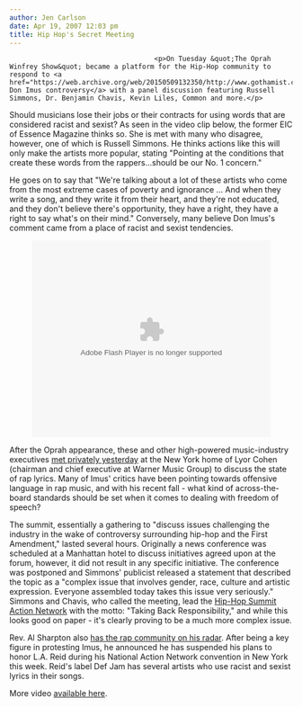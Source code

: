 ```yaml
---
author: Jen Carlson
date: Apr 19, 2007 12:03 pm
title: Hip Hop's Secret Meeting
---
```


	
										<p>On Tuesday &quot;The Oprah Winfrey Show&quot; became a platform for the Hip-Hop community to respond to <a href="https://web.archive.org/web/20150509132350/http://www.gothamist.com/2007/04/12/imus_implosion.php">the Don Imus controversy</a> with a panel discussion featuring Russell Simmons, Dr. Benjamin Chavis, Kevin Liles, Common and more.</p>

<p>Should musicians lose their jobs or their contracts for using words that are considered racist and sexist? As seen in the video clip below, the former EIC of Essence Magazine thinks so. She is met with many who disagree, however, one of which is Russell Simmons. He thinks actions like this will only make the artists more popular, stating &quot;Pointing at the conditions that create these words from the rappers...should be our No. 1 concern.&quot; </p>

<p>He goes on to say that &quot;We&apos;re talking about a lot of these artists who come from the most extreme cases of poverty and ignorance ... And when they write a song, and they write it from their heart, and they&apos;re not educated, and they don&apos;t believe there&apos;s opportunity, they have a right, they have a right to say what&apos;s on their mind.&quot; Conversely, many believe Don Imus&apos;s comment came from a place of racist and sexist tendencies. </p>

<p align="center"><object width="425" height="350"><param name="movie" value="http://www.youtube.com/v/-i0VBSqb7R0"><param name="wmode" value="transparent"><embed src="https://web.archive.org/web/20150509132350oe_/http://www.youtube.com/v/-i0VBSqb7R0" type="application/x-shockwave-flash" wmode="transparent" width="425" height="350"></object>
</p><p>
After the Oprah appearance, these and other high-powered music-industry executives <a href="https://web.archive.org/web/20150509132350/http://news.yahoo.com/s/ap/20070419/ap_en_mu/rap_language;_ylt=Arx22YA8FgZ61fHyKo93LU5xFb8C">met privately yesterday</a> at the New York home of Lyor Cohen (chairman and chief executive at Warner Music Group) to discuss the state of rap lyrics. Many of Imus&apos; critics have been pointing towards offensive language in rap music, and with his recent fall - what kind of across-the-board standards should be set when it comes to dealing with freedom of speech?

</p><p>The summit, essentially a gathering to &quot;discuss issues challenging the industry in the wake of controversy surrounding hip-hop and the First Amendment,&quot; lasted several hours. Originally a news conference was scheduled at a Manhattan hotel to discuss initiatives agreed upon at the forum, however, it did not result in any specific initiative. The conference was postponed and Simmons&apos; publicist released a statement that described the topic as a &quot;complex issue that involves gender, race, culture and artistic expression. Everyone assembled today takes this issue very seriously.&quot; Simmons and Chavis, who called the meeting, lead the <a href="https://web.archive.org/web/20150509132350/http://www.hsan.org/Content/Main.aspx?pageId=1">Hip-Hop Summit Action Network</a> with the motto: &quot;Taking Back Responsibility,&quot; and while this looks good on paper - it&apos;s clearly proving to be a much more complex issue.</p>

<p>Rev. Al Sharpton also <a href="https://web.archive.org/web/20150509132350/http://www.nydailynews.com/news/crime_file/2007/04/19/2007-04-19_hip_hopocrites_trash_the_hood_rev_al_sez-2.html">has the rap community on his radar</a>. After being a key figure in protesting Imus, he announced he has suspended his plans to honor L.A. Reid during his National Action Network convention in New York this week. Reid&apos;s label Def Jam has several artists who use racist and sexist lyrics in their songs. </p>

<p>More video <a href="https://web.archive.org/web/20150509132350/http://www.youtube.com/group/RAPdebate">available here</a>.</p>					
										
									
				